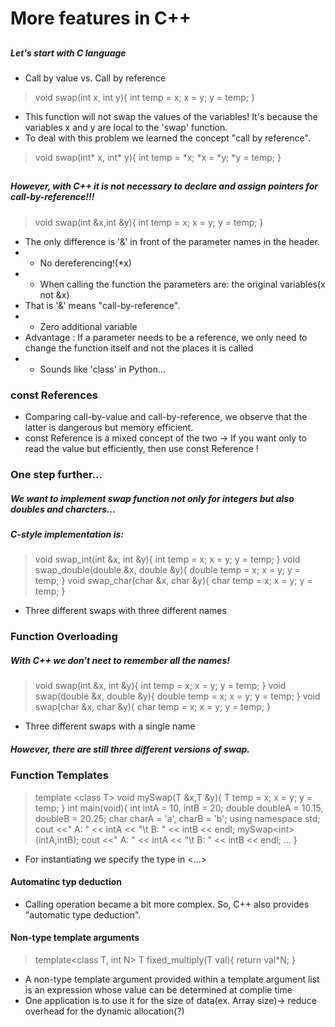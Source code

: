 # More features in C++

## 
##### Let's start with C language
- Call by value vs. Call by reference
> void swap(int x, int y){
    int temp = x;
    x = y;
    y = temp;
}
- This function will not swap the values of the variables! It's because the variables x and y are local to the 'swap' function.
- To deal with this problem we learned the concept "call by reference".
> void swap(int* x, int* y){
    int temp = *x;
    *x = *y;
    *y = temp;
}

##
###
##### However, with C++ it is not necessary to declare and assign pointers for call-by-reference!!!
> void swap(int &x,int &y){
    int temp = x;
    x = y;
    y = temp;
}
- The only difference is '&' in front of the parameter names in the header.
- - No dereferencing!(*x)
- - When calling the function the parameters are: the original variables(x not &x)
- That is '&' means "call-by-reference".
- - Zero additional variable
- Advantage : If a parameter needs to be a reference, we only need to change the function itself and not the places it is called
- - Sounds like 'class' in Python...

### const References
- Comparing call-by-value and call-by-reference, we observe that the latter is dangerous but memory efficient. 
- const Reference is a mixed concept of the two -> If you want only to read the value but efficiently, then use const Reference !

### One step further...
##### We want to implement swap function not only for integers but also doubles and charcters...
##### C-style implementation is:
> void swap_int(int &x, int &y){
    int temp = x;
    x = y;
    y = temp;
}
void swap_double(double &x, double &y){
    double temp = x;
    x = y;
    y = temp;
}
void swap_char(char &x, char &y){
    char temp = x;
    x = y;
    y = temp;
}
- Three different swaps with three different names
### Function Overloading
##### With C++ we don't neet to remember all the names!
> void swap(int &x, int &y){
    int temp = x;
    x = y;
    y = temp;
}
void swap(double &x, double &y){
    double temp = x;
    x = y;
    y = temp;
}
void swap(char &x, char &y){
    char temp = x;
    x = y;
    y = temp;
}
- Three different swaps with a single name
##### However, there are still three different versions of swap.
### Function Templates
> template \<class T>
void mySwap(T &x,T &y){
    T temp = x;
    x = y;
    y = temp;
}
int main(void){
    int intA = 10, intB = 20;
    double doubleA = 10.15, doubleB = 20.25;
    char charA = 'a', charB = 'b';
    using namespace std;
    cout <<" A: " << intA << "\t B: " << intB << endl;
    mySwap\<int>(intA,intB);
    cout <<" A: " << intA << "\t B: " << intB << endl;
    ...
}
- For instantiating we specify the type in \<...>
#### Automatinc typ deduction
- Calling operation became a bit more complex. So, C++ also provides "automatic type deduction".
#### Non-type template arguments
>template\<class T, int N>
T fixed_multiply(T val){
    return val*N;
}
- A non-type template argument provided within a template argument list is an expression whose value can be determined at complie time
- One application is to use it for the size of data(ex. Array size)-> reduce overhead for the dynamic allocation(?)